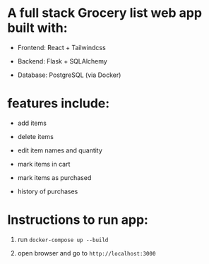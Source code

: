 # A full stack Grocery list web app built with:

- Frontend: React + Tailwindcss

- Backend: Flask + SQLAlchemy

- Database: PostgreSQL (via Docker)

# features include:

- add items

- delete items

- edit item names and quantity

- mark items in cart

- mark items as purchased

- history of purchases

# Instructions to run app:

1. run `docker-compose up --build`

2. open browser and go to `http://localhost:3000`
